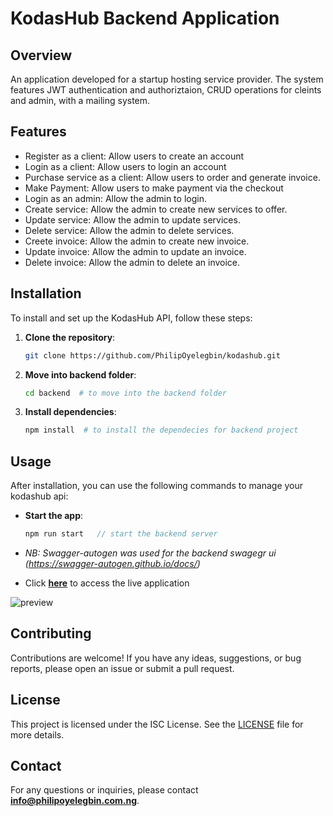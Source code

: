 # KodasHub Backend Application

## Overview
An application developed for a startup hosting service provider. The system features JWT authentication and authoriztaion, CRUD operations for cleints and admin, with a mailing system.

## Features
- Register as a client: Allow users to create an account
- Login as a client: Allow users to login an account
- Purchase service as a client: Allow users to order and generate invoice.
- Make Payment: Allow users to make payment via the checkout
- Login as an admin: Allow the admin to login.
- Create service: Allow the admin to create new services to offer.
- Update service: Allow the admin to update services.
- Delete service: Allow the admin to delete services.
- Creete invoice: Allow the admin to create new invoice.
- Update invoice: Allow the admin to update an invoice.
- Delete invoice: Allow the admin to delete an invoice.

## Installation
To install and set up the KodasHub API, follow these steps:

1. **Clone the repository**:
   ```bash
   git clone https://github.com/PhilipOyelegbin/kodashub.git
   ```

2. **Move into backend folder**:
   ```bash
   cd backend  # to move into the backend folder
   ```
3. **Install dependencies**:
   ```bash
   npm install  # to install the dependecies for backend project
   ```

## Usage
After installation, you can use the following commands to manage your kodashub api:

- **Start the app**:
  ```javascript
  npm run start   // start the backend server
  ```

- _NB: Swagger-autogen was used for the backend swagegr ui (https://swagger-autogen.github.io/docs/)_

- Click **[here](https://kodashub.onrender.com)** to access the live application

![preview](./preview.png)

## Contributing
Contributions are welcome! If you have any ideas, suggestions, or bug reports, please open an issue or submit a pull request.

## License
This project is licensed under the ISC License. See the [LICENSE](LICENSE) file for more details.

## Contact
For any questions or inquiries, please contact **[info@philipoyelegbin.com.ng](mailto:info@philipoyelegbin.com.ng)**.

